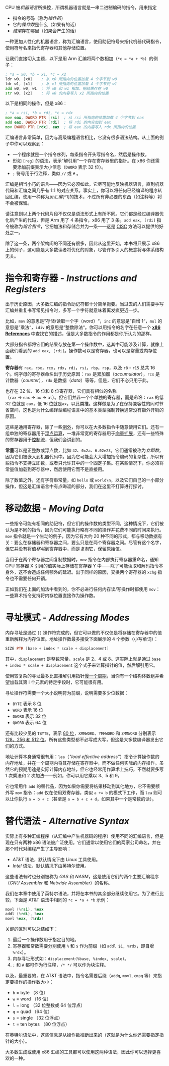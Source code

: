 CPU 被*机器语言*所操控，所谓机器语言就是一串二进制编码的指令，用来指定

+ 指令的号码（称为*操作码*）
+ 它的*操作数*是什么（如果有的话）
+ *结果*存在哪里（如果会产生的话）

一种更加人性化的机器语言，称为汇编语言，使用助记符号来指代机器代码指令，使用符号名来指代寄存器和其他存储位置。

让我们直接切入主题，以下是用 Arm 汇编将两个数相加（`*c = *a + *b`）的例子：

```asm
; *a = x0, *b = x1, *c = x2
ldr w0, [x0]    ; 从 x0 所指向的位置加载 4 个字节到 w0
ldr w1, [x1]    ; 从 x1 所指向的位置加载 4 个字节到 w1
add w0, w0, w1  ; 将 w0 和 w1 相加，把结果存在 w0
str w0, [x2]    ; 将 w0 的内容写入 x2 所指向的位置
```

以下是相同的操作，但是 x86：

```asm
; *a = rsi, *b = rdi, *c = rdx 
mov eax, DWORD PTR [rsi]  ; 从 rsi 所指向的位置加载 4 个字节到 eax
add eax, DWORD PTR [rdi]  ; 将 rdi 的内容加到 eax
mov DWORD PTR [rdx], eax  ; 将 eax 的内容写入 rdx 所指向的位置
```

汇编语言非常简单，因为与高级编程语言相比，它没有很多语法结构。从上面的例子中你可以观察到：

+ 一个程序就是一个指令序列，每条指令开头写指令名，然后是操作数。
+ 形如 `[reg]` 的语法，表示”解引用“一个存在寄存器里的指针。在 x86 你还需要添加前缀表示大小信息（`DWORD` 表示 32 位）。
+ `;` 符号用于行注释，类似 `//` 或 `#` 。

汇编是相当小巧的语言——因为它必须如此。它尽可能地反映机器语言，直到机器代码和汇编之间几乎有 1:1 的对应关系。事实上，你可以将任何已经编译的程序转回汇编，使用一种称为*反汇编*[^1]的技术，不过所有非必要的东西（如注释等）将不会被保留。

请注意到以上两个代码片段不仅仅是语法形式上有所不同。它们都是经过编译器优化后产生的代码，但是 Arm 用了 4 条指令，x86 用了 3 条。`add eax, [rdi]` 指令被称为*熔合指令*，它把加法和存储合并为一条——这是 [CISC](https://en.algorithmica.org/hpc/architecture/isa#risc-vs-cisc) 方法可以提供的好处之一。

除了这一条，两个架构间的不同还有很多，因此从这里开始，本书将只展示 x86 上的例子，这可能是大多数读者将优化的对象，尽管许多引入的概念将与体系结构无关。

# 指令和寄存器 - *Instructions and Registers*

出于历史原因，大多数汇编的指令助记符都十分简单扼要。当过去的人们需要手写汇编并重复书写常见指令时，多写一个字符就意味着离发疯更近一步。

比如，`mov` 的意思是”存储/读取一个字（*word*）“，`inc` 的意思是”自增 1“，`mul` 的意思是”乘法“，`idiv` 的意思是”整数除法“。你可以用指令的名字在任意一个 [**x86 References**](https://www.felixcloutier.com/x86/) 中查找它的描述，但是大多数指令的作用都是你所认为的那样。

大部分指令都将它们的结果存放在第一个操作数中，这其中可能涉及计算，就像上面我们看到的 `add eax, [rdi]`。操作数可以是寄存器，也可以是常量或内存位置。

**寄存器**有 `rax`，`rbx`，`rcx`，`rdx`，`rdi`，`rsi`，`rbp`，`rsp`，以及 `r8` - `r15` 总共 16 个。纯字母的寄存器命名出于历史原因：`rax` 是累加器（*accumulator*），`rcx` 是计数器（*counter*），`rdx` 是数据（*data*）等等，但是，它们不必只用于此。

也存在 32 位、16 位和 8 位寄存器，它们具有相似的名称（`rax` → `eax` → `ax` → `al`）。但它们并非一个个单独的寄存器，而是*别名*：`rax` 的低 32 位就是 `eax`，低 16 位就是`ax`，以此类推。这样做是为了在保持兼容性的同时节省空间，这也是为什么编译型编程语言中的基本类型强制转换通常没有额外开销的原因。

这些是通用寄存器，除了一些[例外](https://en.algorithmica.org/hpc/architecture/functions)，你可以在大多数指令中随意使用它们。还有一组单独的寄存器用于[浮点运算](https://en.algorithmica.org/hpc/arithmetic/float)，一堆非常宽的寄存器用于[向量扩展](https://en.algorithmica.org/hpc/simd)，还有一些特殊的寄存器用于[控制流](https://en.algorithmica.org/hpc/architecture/loops)，但我们会讲到的。

**常量**可以是正整数或浮点数，比如 `42`、`0x2a`、`6.02e23`。它们通常被称为*立即数*，因为它们被嵌入到机器代码中。因为它可能会大大增加指令编码的复杂性，所以有些指令不支持立即数，或者只允许其中的一个固定子集。在某些情况下，你必须将常量值加载到寄存器中，然后使用它而不是直接用。

除了数值之外，还有字符串常量，如 `hello` 或 `world\n`，以及它们自己的一小部分操作，但这是汇编语言中有点晦涩的部分，我们在这里不打算进行探讨。

# 移动数据 - *Moving Data*

一些指令可能有相同的助记符，但它们的操作数的类型不同，这种情况下，它们被认为是不同的指令，因为它们可能执行略有不同的操作并花费不同的时间来执行。`mov` 指令就是一个生动的例子，因为它有大约 20 种不同的形式，都与移动数据有关：要么在存储器和寄存器之间，要么只是在两个寄存器之间。尽管有这个名字，但它并没有将值*移动*到寄存器中，而是*复制*它，保留原始值。

当用于在两个寄存器之间复制数据时，`mov` 指令在内部执行寄存器重命名，通知 CPU 寄存器 X 引用的值实际上存储在寄存器 Y 中——除了可能读取和解码指令本身外，这不会造成任何额外的延迟。出于同样的原因，交换两个寄存器的 `xchg` 指令也不需要任何开销。

正如我们在上面的加法中看到的，你不必进行任何内存读/写操作时都使用 `mov`：一些算术指令支持将内存位置直接作为操作数。

# 寻址模式 - *Addressing Modes*

内存寻址是通过 `[]` 操作符完成的，但它可以做的不仅仅是将存储在寄存器中的值重新解释为内存位置。地址操作数最多接受下面展示的 4 个参数（小写单词）：

```asm
SIZE PTR [base + index * scale + displacement]
```

其中，`displacement` 是整数常量，`scale` 是 2、4 或 8。这实际上就是通过 `base + index * scale + displacement` 这个式子来计算指针的值，然后解引用它。

使用较复杂的寻址最多比直接解引用指针[慢一个周期](https://en.algorithmica.org/hpc/cpu-cache/pointers)，当你有一个结构体数组并希望加载其第 i 个元素的特定字段时，它可能很有用。

寻址操作符需要一个大小说明符为前缀，说明需要多少位数据：

- `BYTE` 表示 8 位
- `WORD` 表示 16 位
- `DWORD` 表示 32 位
- `QWORD` 表示 64 位

还有比较少见的 `TBYTE`，表示 [80 位](https://en.algorithmica.org/hpc/arithmetic/float)，`XMMWORD`、`YMMWORD` 和 `ZMMWORD` 分别表示 [128、256 和 512 位](https://en.algorithmica.org/hpc/simd)。所有这些类型都不必写成大写，但这是大多数编译器发出它们的方式。

地址计算本身通常很有用：`lea`（*"load effective address"*）指令计算操作数的内存地址，并在一个周期内将其存储在寄存器中，而不做任何实际的内存操作。虽然它的预期用途是实际计算内存地址，但它也经常用作算术上技巧，不然就要多写 1 次乘法和 2 次加法——例如，你可以用它乘以 3、5 和 9。

它也常用作 `add` 的替代品，因为如果你需要将结果移动到其他地方，它不需要额外写 `mov` 指令：`add` 仅在使用双寄存器，类似 `a += b` 的模式下工作，而 `lea` 则可以让你执行 `a = b + c`（甚至是 `a = b + c + d`，如果其中一个是常数的话）。

# 替代语法 - *Alternative Syntax*

实际上有多种汇编程序（从汇编中产生机器码的程序）使用不同的汇编语言，但是现在只有两种 x86 语法被广泛使用。它们通常以使用它们的两家公司命名，并在那个时代对编程产生了主导影响：

+ *AT&T* 语法，默认情况下由 Linux 工具使用。
+ *Intel* 语法，默认情况下由英特尔使用。

这些语法有时也分别被称为 *GAS* 和 *NASM*，这是使用它们的两个主要汇编程序（*GNU Assembler* 和 *Netwide Assembler*）的名称。

我们在本章中使用了英特尔语法，并将在本书的其余部分继续使用它。为了进行比较，下面是 AT&T 语法中相同的 `*c = *a + *b` 示例：

```asm
movl (%rsi), %eax
addl (%rdi), %eax
movl %eax, (%rdx)
```

关键的区别可以总结如下：

1. 最后一个操作数用于指定目的地。
2. 寄存器和常数需要分别使用 `%` 和 `$` 作为前缀（如 `addl $1, %rdx`，即自增 `%rdx`）。
3. 内存寻址形式如：`displacement(%base, %index, scale)`。
4. `;` 和 `#` 都可作为行注释，`/* */` 可以作为块注释。

以及，最重要的，在 AT&T 语法中，指令名需要后缀（`addq`, `movl`, `cmpq` 等）来指定要操作的操作数大小：

- `b` = byte （8 位）
- `w` = word （16 位）
- `l` = long （32 位整数或 64 位浮点）
- `q` = quad （64 位）
- `s` = single （32 位浮点）
- `t` = ten bytes （80 位浮点）

在英特尔语法中，这些信息是从操作数推断出来的（这就是为什么你还需要指定指针的大小）。

大多数生成或使用 x86 汇编的工具都可以使用这两种语法，因此你可以选择更喜欢的一种。